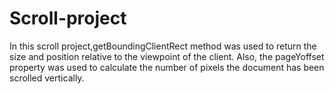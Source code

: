 # Scroll-project
In this scroll project,getBoundingClientRect method was used to 
return the size and position relative to the viewpoint of the 
client. Also, the pageYoffset property was used to calculate 
the number of pixels the document has been scrolled vertically.
